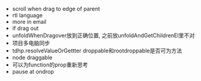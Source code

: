 * scroll when drag to edge of parent
* rtl language
* more in email
* if drag out
* unfoldWhenDragover放到正确位置, 之前放unfoldAndGetChildrenEl里不对
* 项目多电脑同步
* tdhp.resolveValueOrGettter droppable和rootdroppable是否可为方法
* node draggable
* 可以为function的prop重新思考
* pause at ondrop
